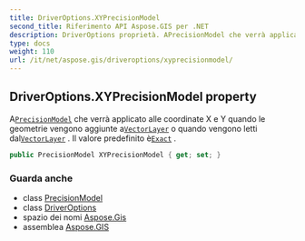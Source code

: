 ```yaml
---
title: DriverOptions.XYPrecisionModel
second_title: Riferimento API Aspose.GIS per .NET
description: DriverOptions proprietà. APrecisionModel che verrà applicato alle coordinate X e Y quando le geometrie vengono aggiunte aVectorLayer o quando vengono letti dalVectorLayer . Il valore predefinito èExact .
type: docs
weight: 110
url: /it/net/aspose.gis/driveroptions/xyprecisionmodel/
---
```

## DriverOptions.XYPrecisionModel property

A[`PrecisionModel`](../../precisionmodel/) che verrà applicato alle coordinate X e Y quando le geometrie vengono aggiunte a[`VectorLayer`](../../vectorlayer/) o quando vengono letti dal[`VectorLayer`](../../vectorlayer/) . Il valore predefinito è[`Exact`](../../precisionmodel/exact/) .

```csharp
public PrecisionModel XYPrecisionModel { get; set; }
```

### Guarda anche

* class [PrecisionModel](../../precisionmodel/)
* class [DriverOptions](../)
* spazio dei nomi [Aspose.Gis](../../driveroptions/)
* assemblea [Aspose.GIS](../../../)


